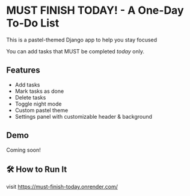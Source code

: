 # MUST FINISH TODAY! - A One-Day To-Do List
This is a pastel-themed Django app to help you stay focused

You can add tasks that MUST be completed *today* only.

## Features
- Add tasks
- Mark tasks as done
- Delete tasks
- Toggle night mode
- Custom pastel theme
- Settings panel with customizable header & background

## Demo

Coming soon!

## 🛠 How to Run It
visit https://must-finish-today.onrender.com/
